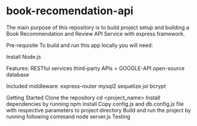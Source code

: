 # book-recomendation-api
The main purpose of this repository is to build project setup and building a Book Recommendation and Review API Service with express framework.

Pre-requisite
To build and run this app locally you will need:

Install Node.js

Features:
RESTful services
third-party APIs = GOOGLE-API
open-source database

Included middleware:
express-router
mysql2
sequelize
joi
bcrypt

Getting Started
Clone the repository
cd <project_name>
Install dependencies by running npm install
Copy config.js and db.config.js file with respective parameters to project directory
Build and run the project by running following command node server.js
Testing

